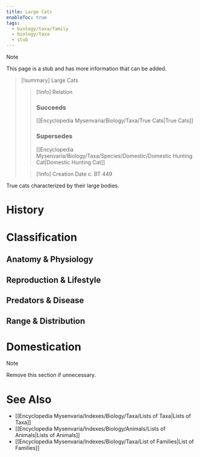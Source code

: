```yaml
---
title: Large Cats
enableToc: true
tags:
  - biology/taxa/family
  - biology/taxa
  - stub
---
```


> [!note]
> This page is a stub and has more information that can be added.

> [!summary] Large Cats
> > [!info] Relation
> > ### Succeeds
> > [[Encyclopedia Mysenvaria/Biology/Taxa/True Cats|True Cats]]
> > ### Supersedes
> > [[Encyclopedia Mysenvaria/Biology/Taxa/Species/Domestic/Domestic Hunting Cat|Domestic Hunting Cat]]
>
> > [!info] Creation Date
> > c. BT 449

True cats characterized by their large bodies.
# History

# Classification
## Anatomy & Physiology

## Reproduction & Lifestyle

## Predators & Disease

## Range & Distribution

# Domestication

> [!note]
> Remove this section if unnecessary.
# See Also
- [[Encyclopedia Mysenvaria/Indexes/Biology/Taxa/Lists of Taxa|Lists of Taxa]]
- [[Encyclopedia Mysenvaria/Indexes/Biology/Animals/Lists of Animals|Lists of Animals]]
- [[Encyclopedia Mysenvaria/Indexes/Biology/Taxa/List of Families|List of Families]]